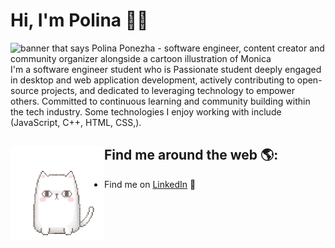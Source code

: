 # Hi, I'm Polina 👋🌸

<img src=" " alt="banner that says Polina Ponezha - software engineer, content creator and community organizer alongside a cartoon illustration of Monica">
I'm a software engineer student who is Passionate student deeply engaged in desktop and web application development, actively contributing to open-source projects, and dedicated to leveraging technology to empower others. Committed to continuous learning and community building within the tech industry. Some technologies I enjoy working with include (JavaScript, C++, HTML, CSS,).

## Find me around the web 🌎: <a href="https://github.com/pikuso/Polina-Po/blob/main/2323.gif"><img align="left" width="150" height="150" src="https://github.com/pikuso/Polina-Po/blob/main/2323.gif"></a>
- Find me on <a href="https://www.linkedin.com/in/polina-ponezha-a11284266/">LinkedIn</a> 💼
